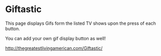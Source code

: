 # Giftastic

This page displays Gifs form the listed TV shows upon the press of each button.

You can add your own gif display button as well!

http://thegreatestlivingamerican.com/Giftastic/
